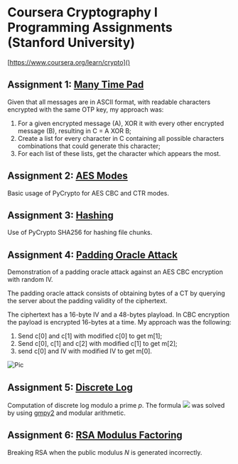 # Coursera Cryptography I Programming Assignments (Stanford University)

[https://www.coursera.org/learn/crypto]()

## Assignment 1: [Many Time Pad](https://github.com/luispaulomr/Cryptography-I-Coursera/tree/main/assignment_1)


Given that all messages are in ASCII format, with readable characters encrypted with the same OTP key, my approach was:

1. For a given encrypted message (A), XOR it with every other encrypted message (B), resulting in C = A XOR B;
2. Create a list for every character in C containing all possible characters combinations that could generate this character;
3. For each list of these lists, get the character which appears the most.

## Assignment 2: [AES Modes](https://github.com/luispaulomr/Cryptography-I-Coursera/tree/main/assignment_2)


Basic usage of PyCrypto for AES CBC and CTR modes.

## Assignment 3: [Hashing](https://github.com/luispaulomr/Cryptography-I-Coursera/tree/main/assignment_3)


Use of PyCrypto SHA256 for hashing file chunks.

## Assignment 4: [Padding Oracle Attack](https://github.com/luispaulomr/Cryptography-I-Coursera/tree/main/assignment_4)


Demonstration of a padding oracle attack against an AES CBC encryption with random IV.

The padding oracle attack consists of obtaining bytes of a CT by querying the server about the padding validity of the ciphertext.

The ciphertext has a 16-byte IV and a 48-bytes playload. In CBC encryption the payload is encrypted 16-bytes at a time. My approach was the following:

1. Send c[0] and c[1] with modified c[0] to get m[1];
2. Send c[0], c[1] and c[2] with modified c[1] to get m[2];
3. send c[0] and IV with modified IV to get m[0].

![Pic](https://i.imgur.com/zL6Efxu.png)

## Assignment 5: [Discrete Log](https://github.com/luispaulomr/Cryptography-I-Coursera/tree/main/assignment_5)


Computation of discrete log modulo a prime *p*. The formula <img src="https://render.githubusercontent.com/render/math?math=h = g^x"> was solved by using [gmpy2](https://gmpy2.readthedocs.io/en/latest/mpz.html#mpz-methods) and modular arithmetic.

## Assignment 6: [RSA Modulus Factoring](https://github.com/luispaulomr/Cryptography-I-Coursera/tree/main/assignment_6)


Breaking RSA when the public modulus *N* is generated incorrectly.